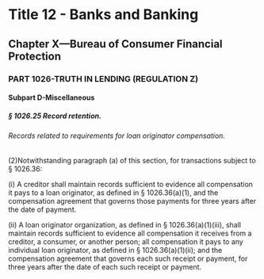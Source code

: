 
# Title 12 - Banks and Banking
## Chapter X—Bureau of Consumer Financial Protection
### PART 1026-TRUTH IN LENDING (REGULATION Z)
#### Subpart D-Miscellaneous
##### § 1026.25 Record retention.
###### Records related to requirements for loan originator compensation.

(2)Notwithstanding paragraph (a) of this section, for transactions subject to § 1026.36:

(i) A creditor shall maintain records sufficient to evidence all compensation it pays to a loan originator, as defined in § 1026.36(a)(1), and the compensation agreement that governs those payments for three years after the date of payment.

(ii) A loan originator organization, as defined in § 1026.36(a)(1)(iii), shall maintain records sufficient to evidence all compensation it receives from a creditor, a consumer, or another person; all compensation it pays to any individual loan originator, as defined in § 1026.36(a)(1)(ii); and the compensation agreement that governs each such receipt or payment, for three years after the date of each such receipt or payment.

